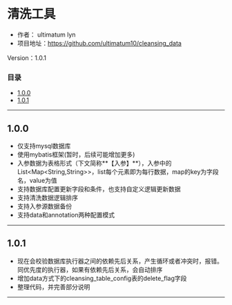 # 清洗工具

- 作者： ultimatum lyn
- 项目地址：<https://github.com/ultimatum10/cleansing_data>

Version：1.0.1

### 目录

- [1.0.0](#1.0.0)
- [1.0.1](#1.0.1)

- - -

## 1.0.0
- 仅支持mysql数据库
- 使用mybatis框架(暂时，后续可能增加更多)
- 入参数据为表格形式（下文简称**【入参】**），入参中的List<Map<String,String>>，list每个元素即为每行数据，map的key为字段名，value为值
- 支持数据库配置更新字段和条件，也支持自定义逻辑更新数据
- 支持清洗数据逻辑排序
- 支持入参源数据备份
- 支持data和annotation两种配置模式
- - -

## 1.0.1
- 现在会校验数据库执行器之间的依赖先后关系，产生循环或者冲突时，报错。同优先度的执行器，如果有依赖先后关系，会自动排序
- 增加data方式下的cleansing_table_config表的delete_flag字段
- 整理代码，并完善部分说明
- - -